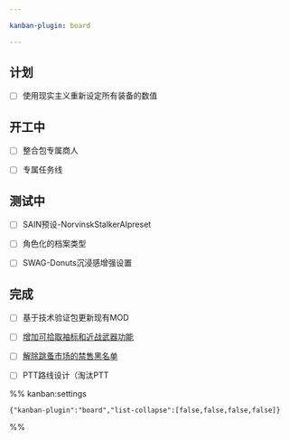 ```yaml
---

kanban-plugin: board

---
```


## 计划

- [ ] 使用现实主义重新设定所有装备的数值


## 开工中

- [ ] 整合包专属商人
- [ ] 专属任务线


## 测试中

- [ ] SAIN预设-NorvinskStalkerAIpreset
- [ ] 角色化的档案类型
- [ ] SWAG-Donuts沉浸感增强设置


## 完成

- [ ] 基于技术验证包更新现有MOD
- [ ] [增加可拾取袖标和近战武器功能](../④MOD制作、修改指南/1.2.0版相关修改/增加可拾取袖标和近战武器功能.md)
- [ ] [解除跳蚤市场的禁售黑名单](../④MOD制作、修改指南/1.2.0版相关修改/解除跳蚤市场的禁售黑名单.md)
- [ ] PTT路线设计（淘汰PTT




%% kanban:settings
```
{"kanban-plugin":"board","list-collapse":[false,false,false,false]}
```
%%